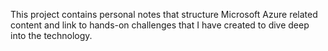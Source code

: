 This project contains personal notes that structure Microsoft Azure related content and link to hands-on challenges that I have created to dive deep into the technology.
